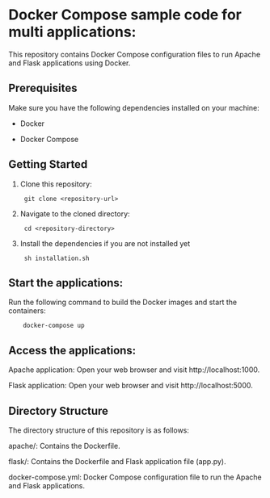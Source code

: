Docker Compose sample code for multi applications:
====================================================

This repository contains Docker Compose configuration files to run Apache and Flask applications using Docker.

Prerequisites
----------------

Make sure you have the following dependencies installed on your machine:

- Docker
  
- Docker Compose


Getting Started
-------------------

1. Clone this repository:

        git clone <repository-url>

2. Navigate to the cloned directory:

		cd <repository-directory>

3. Install the dependencies if you are not installed yet

        sh installation.sh


Start the applications:
--------------------------

Run the following command to build the Docker images and start the containers:

		docker-compose up

Access the applications:
--------------------------

Apache application: Open your web browser and visit http://localhost:1000.

Flask application: Open your web browser and visit http://localhost:5000.


Directory Structure
------------------------

The directory structure of this repository is as follows:

apache/: Contains the Dockerfile.

flask/: Contains the Dockerfile and Flask application file (app.py).

docker-compose.yml: Docker Compose configuration file to run the Apache and Flask applications.









